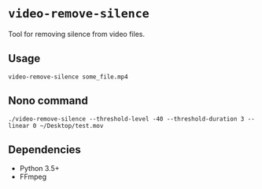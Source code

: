 # `video-remove-silence`

Tool for removing silence from video files.

## Usage

```
video-remove-silence some_file.mp4
```

## Nono command

```
./video-remove-silence --threshold-level -40 --threshold-duration 3 --linear 0 ~/Desktop/test.mov 
```

## Dependencies

- Python 3.5+
- FFmpeg

